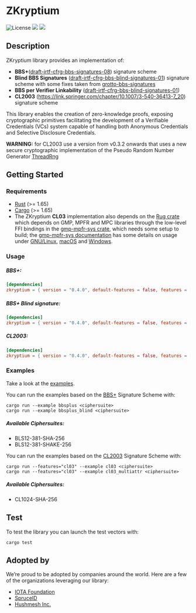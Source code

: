 # ZKryptium

![License](https://img.shields.io/badge/License-Apache_2.0-blue.svg)
[![](https://img.shields.io/crates/v/zkryptium?style=flat-square)](https://crates.io/crates/zkryptium)
[![](https://img.shields.io/docsrs/zkryptium?style=flat-square)](https://docs.rs/zkryptium/)

## Description

ZKryptium library provides an implementation of:
* **BBS+**([draft-irtf-cfrg-bbs-signatures-08](https://datatracker.ietf.org/doc/html/draft-irtf-cfrg-bbs-signatures-08)) signature scheme
* **Blind BBS Signatures** ([draft-irtf-cfrg-bbs-blind-signatures-01](https://datatracker.ietf.org/doc/html/draft-irtf-cfrg-bbs-blind-signatures-01)) signature scheme with some fixes taken from [grotto-bbs-signatures](https://github.com/Wind4Greg/grotto-bbs-signatures)
* **BBS per Verifier Linkability** ([draft-irtf-cfrg-bbs-blind-signatures-01](https://datatracker.ietf.org/doc/html/draft-irtf-cfrg-bbs-per-verifier-linkability-01))
* **CL2003** (https://link.springer.com/chapter/10.1007/3-540-36413-7_20) signature scheme 


This library enables the creation of zero-knowledge proofs, exposing cryptographic primitives facilitating the development of a Verifiable Credentials (VCs) system capable of handling both Anonymous Credentials and Selective Disclosure Credentials.

**WARNING:** for CL2003 use a version from v0.3.2 onwards that uses a new secure cryptographic implementation of the Pseudo Random Number Generator [ThreadRng](https://rust-random.github.io/rand/rand/rngs/struct.ThreadRng.html)

## Getting Started

### Requirements

- [Rust](https://www.rust-lang.org/) (>= 1.65)
- [Cargo](https://doc.rust-lang.org/cargo/) (>= 1.65)
- The ZKryptium **CL03** implementation also depends on the [Rug crate](https://crates.io/crates/rug) which depends on GMP, MPFR and MPC libraries through the low-level FFI bindings in the [gmp-mpfr-sys crate](https://crates.io/crates/gmp-mpfr-sys), which needs some setup to build; the [gmp-mpfr-sys documentation](https://docs.rs/gmp-mpfr-sys/1.6.1/gmp_mpfr_sys/index.html) has some details on usage under [GNU/Linux](https://docs.rs/gmp-mpfr-sys/1.6.1/gmp_mpfr_sys/index.html#building-on-gnulinux), [macOS](https://docs.rs/gmp-mpfr-sys/1.6.1/gmp_mpfr_sys/index.html#building-on-macos) and [Windows](https://docs.rs/gmp-mpfr-sys/1.6.1/gmp_mpfr_sys/index.html#building-on-windows).


### Usage

##### BBS+:

```toml
[dependencies]
zkryptium = { version = "0.4.0", default-features = false, features = ["bbsplus"] }
```

##### BBS+ Blind signature:

```toml
[dependencies]
zkryptium = { version = "0.4.0", default-features = false, features = ["bbsplus", "bbsplus_blind"] }
```

##### CL2003:

```toml
[dependencies]
zkryptium = { version = "0.4.0", default-features = false, features = ["cl03"] }
```

### Examples

Take a look at the [examples](https://github.com/Cybersecurity-LINKS/ZKryptium/tree/main/examples).

You can run the examples based on the [BBS+](https://identity.foundation/bbs-signature/draft-irtf-cfrg-bbs-signatures.html) Signature Scheme with:

```
cargo run --example bbsplus <ciphersuite>
cargo run --example bbsplus_blind <ciphersuite>
```

##### Available Ciphersuites:
- BLS12-381-SHA-256
- BLS12-381-SHAKE-256

You can run the examples based on the [CL2003](https://link.springer.com/chapter/10.1007/3-540-36413-7_20) Signature Scheme with:
```
cargo run --features="cl03" --example cl03 <ciphersuite>
cargo run --features="cl03" --example cl03_multiattr <ciphersuite>
```
##### Available Ciphersuites:
- CL1024-SHA-256


## Test

To test the library you can launch the test vectors with:

```
cargo test
```

## Adopted by

We’re proud to be adopted by companies around the world. Here are a few of the organizations leveraging our library:
* [IOTA Foundation](https://github.com/iotaledger/identity.rs)
* [SpruceID](https://github.com/spruceid/ssi)
* [Hushmesh Inc.](https://github.com/hushmesh/mesh-infrastructure)

